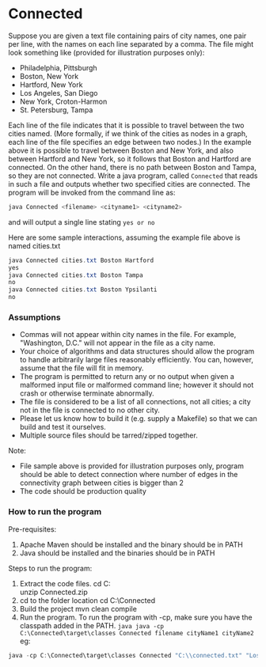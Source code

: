 # Connected
Suppose you are given a text file containing pairs of city names, one pair per line, with the names
on each line separated by a comma. The file might look something like (provided for illustration
purposes only):

- Philadelphia, Pittsburgh
- Boston, New York
- Hartford, New York
- Los Angeles, San Diego
- New York, Croton-Harmon
- St. Petersburg, Tampa

Each line of the file indicates that it is possible to travel between the two cities named. (More
formally, if we think of the cities as nodes in a graph, each line of the file specifies an edge
between two nodes.) In the example above it is possible to travel between Boston and New York,
and also between Hartford and New York, so it follows that Boston and Hartford are connected.
On the other hand, there is no path between Boston and Tampa, so they are not connected.
Write a java program, called <code>Connected</code> that reads in such a file and outputs whether two specified cities are connected. The program
will be invoked from the command line as:

```java
java Connected <filename> <cityname1> <cityname2>
```
and will output a single line stating ```yes or no```

Here are some sample interactions, assuming the example file above is named
cities.txt

````java
java Connected cities.txt Boston Hartford  
yes  
java Connected cities.txt Boston Tampa  
no  
java Connected cities.txt Boston Ypsilanti  
no
````

### Assumptions
- Commas will not appear within city names in the file. For example, &quot;Washington, D.C.&quot;
will not appear in the file as a city name.
- Your choice of algorithms and data structures should allow the program to handle
arbitrarily large files reasonably efficiently. You can, however, assume that the file will
fit in memory.
- The program is permitted to return any or no output when given a malformed input file or
malformed command line; however it should not crash or otherwise terminate
abnormally.
- The file is considered to be a list of all connections, not all cities; a city not in the file is
connected to no other city.
- Please let us know how to build it (e.g. supply a Makefile) so that we can build and test it
ourselves.
- Multiple source files should be tarred/zipped together.

Note:

- File sample above is provided for illustration purposes only, program
should be able to detect connection where number of edges in the
connectivity graph between cities is bigger than 2
- The code should be production quality

### How to run the program

Pre-requisites:
1. Apache Maven should be installed and the binary should be in PATH
2. Java should be installed and the binaries should be in PATH

Steps to run the program:
1. Extract the code files.
    cd C:\
    unzip Connected.zip
2. cd to the folder location
	cd C:\Connected
3. Build the project
	mvn clean compile
4. Run the program.  To run the program with -cp, make sure you have the classpath added in the PATH.
	```java java -cp C:\Connected\target\classes Connected filename cityName1 cityName2```
	eg: 
```java
java -cp C:\Connected\target\classes Connected "C:\\connected.txt" "Los Angeles" "Portland"
```
